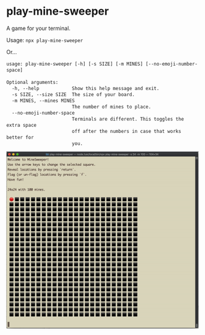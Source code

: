 # play-mine-sweeper

A game for your terminal.

Usage: `npx play-mine-sweeper`

Or...
```
usage: play-mine-sweeper [-h] [-s SIZE] [-m MINES] [--no-emoji-number-space]

Optional arguments:
  -h, --help            Show this help message and exit.
  -s SIZE, --size SIZE  The size of your board.
  -m MINES, --mines MINES
                        The number of mines to place.
  --no-emoji-number-space
                        Terminals are different. This toggles the extra space 
                        off after the numbers in case that works better for 
                        you.
```

![](https://raw.githubusercontent.com/randymarsh77/play-mine-sweeper/master/demo.gif)
